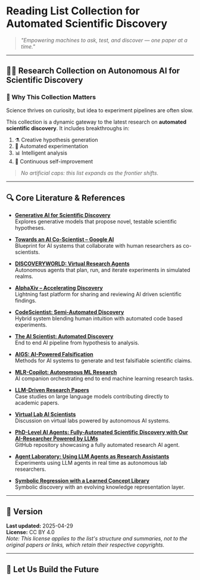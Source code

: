 # **Reading List Collection for Automated Scientific Discovery**

> *"Empowering machines to ask, test, and discover — one paper at a time."*

---

## 🔬✨ Research Collection on Autonomous AI for Scientific Discovery

### 🌟 Why This Collection Matters

Science thrives on curiosity, but idea to experiment pipelines are often slow.

This collection is a dynamic gateway to the latest research on **automated scientific discovery**. It includes breakthroughs in:

1. ⚗️ Creative hypothesis generation  
2. 🤖 Automated experimentation  
3. 📊 Intelligent analysis  
4. 🧠 Continuous self-improvement  

> *No artificial caps: this list expands as the frontier shifts.*

---

## 🔍 Core Literature & References

- [**Generative AI for Scientific Discovery**](https://arxiv.org/html/2412.11427v2)  
  Explores generative models that propose novel, testable scientific hypotheses.

- [**Towards an AI Co-Scientist – Google AI**](https://arxiv.org/abs/2502.18864)  
  Blueprint for AI systems that collaborate with human researchers as co-scientists.

- [**DISCOVERYWORLD: Virtual Research Agents**](https://arxiv.org/abs/2406.06769)  
  Autonomous agents that plan, run, and iterate experiments in simulated realms.

- [**AlphaXiv – Accelerating Discovery**](https://www.alphaxiv.org/overview/2403.11996)  
  Lightning fast platform for sharing and reviewing AI driven scientific findings.

- [**CodeScientist: Semi-Automated Discovery**](https://arxiv.org/abs/2503.22708)  
  Hybrid system blending human intuition with automated code based experiments.

- [**The AI Scientist: Automated Discovery**](https://arxiv.org/abs/2408.06292)  
  End to end AI pipeline from hypothesis to analysis.

- [**AIGS: AI-Powered Falsification**](https://arxiv.org/pdf/2411.11910)  
  Methods for AI systems to generate and test falsifiable scientific claims.

- [**MLR-Copilot: Autonomous ML Research**](https://arxiv.org/abs/2408.14033)  
  AI companion orchestrating end to end machine learning research tasks.

- [**LLM-Driven Research Papers**](https://arxiv.org/abs/2404.17605)  
  Case studies on large language models contributing directly to academic papers.

- [**Virtual Lab AI Scientists**](https://www.nature.com/articles/d41586-024-01684-3)  
  Discussion on virtual labs powered by autonomous AI systems.

- [**PhD-Level AI Agents: Fully-Automated Scientific Discovery with Our AI-Researcher Powered by LLMs**](https://github.com/HKUDS/AI-Researcher)  
  GitHub repository showcasing a fully automated research AI agent.

- [**Agent Laboratory: Using LLM Agents as Research Assistants**](https://arxiv.org/abs/2501.04227)  
  Experiments using LLM agents in real time as autonomous lab researchers.

- [**Symbolic Regression with a Learned Concept Library**](https://arxiv.org/abs/2409.09359)  
  Symbolic discovery with an evolving knowledge representation layer.

---

## 📌 Version

**Last updated:** 2025-04-29  
**License:** CC BY 4.0  
*Note: This license applies to the list's structure and summaries, not to the original papers or links, which retain their respective copyrights.*

---

## 🤝 Let Us Build the Future
